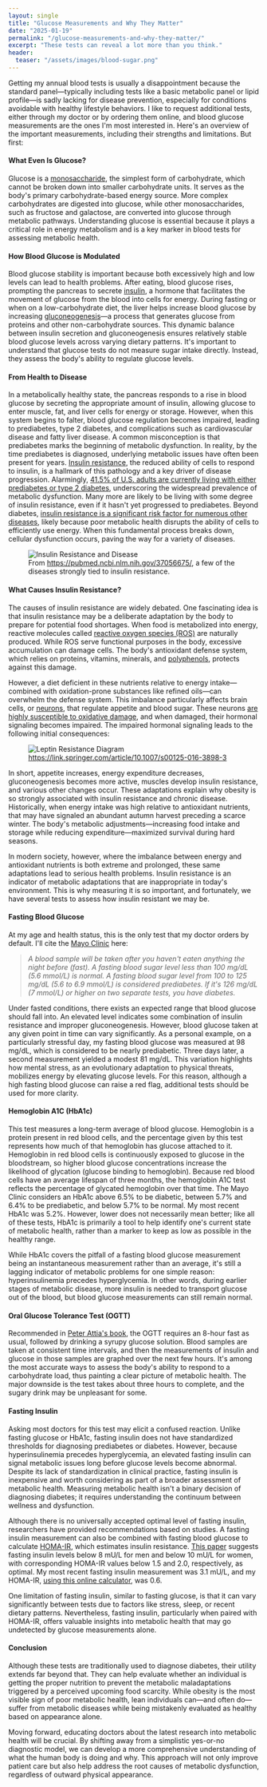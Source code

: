 ```yaml
---
layout: single
title: "Glucose Measurements and Why They Matter"
date: "2025-01-19"
permalink: "/glucose-measurements-and-why-they-matter/"
excerpt: "These tests can reveal a lot more than you think."
header:
  teaser: "/assets/images/blood-sugar.png"
---
```


Getting my annual blood tests is usually a disappointment because the standard panel—typically including tests like a basic metabolic panel or lipid profile—is sadly lacking for disease prevention, especially for conditions avoidable with healthy lifestyle behaviors. I like to request additional tests, either through my doctor or by ordering them online, and blood glucose measurements are the ones I'm most interested in. Here's an overview of the important measurements, including their strengths and limitations. But first:

#### What Even Is Glucose?

Glucose is a [monosaccharide](https://en.wikipedia.org/wiki/Monosaccharide), the simplest form of carbohydrate, which cannot be broken down into smaller carbohydrate units. It serves as the body's primary carbohydrate-based energy source. More complex carbohydrates are digested into glucose, while other monosaccharides, such as fructose and galactose, are converted into glucose through metabolic pathways. Understanding glucose is essential because it plays a critical role in energy metabolism and is a key marker in blood tests for assessing metabolic health.

#### How Blood Glucose is Modulated

Blood glucose stability is important because both excessively high and low levels can lead to health problems. After eating, blood glucose rises, prompting the pancreas to secrete [insulin](https://en.wikipedia.org/wiki/Insulin), a hormone that facilitates the movement of glucose from the blood into cells for energy. During fasting or when on a low-carbohydrate diet, the liver helps increase blood glucose by increasing [gluconeogenesis](https://en.wikipedia.org/wiki/Gluconeogenesis)—a process that generates glucose from proteins and other non-carbohydrate sources. This dynamic balance between insulin secretion and gluconeogenesis ensures relatively stable blood glucose levels across varying dietary patterns. It's important to understand that glucose tests do not measure sugar intake directly. Instead, they assess the body's ability to regulate glucose levels.

#### From Health to Disease

In a metabolically healthy state, the pancreas responds to a rise in blood glucose by secreting the appropriate amount of insulin, allowing glucose to enter muscle, fat, and liver cells for energy or storage. However, when this system begins to falter, blood glucose regulation becomes impaired, leading to prediabetes, type 2 diabetes, and complications such as cardiovascular disease and fatty liver disease. A common misconception is that prediabetes marks the beginning of metabolic dysfunction. In reality, by the time prediabetes is diagnosed, underlying metabolic issues have often been present for years. [Insulin resistance](https://en.wikipedia.org/wiki/Insulin_resistance), the reduced ability of cells to respond to insulin, is a hallmark of this pathology and a key driver of disease progression. Alarmingly, [41.5% of U.S. adults are currently living with either prediabetes or type 2 diabetes](https://www.niddk.nih.gov/health-information/health-statistics/diabetes-statistics), underscoring the widespread prevalence of metabolic dysfunction. Many more are likely to be living with some degree of insulin resistance, even if it hasn't yet progressed to prediabetes. Beyond diabetes, [insulin resistance is a significant risk factor for numerous other diseases](https://pubmed.ncbi.nlm.nih.gov/37056675/), likely because poor metabolic health disrupts the ability of cells to efficiently use energy. When this fundamental process breaks down, cellular dysfunction occurs, paving the way for a variety of diseases.

<figure>
    <img src="/assets/images/insulin-resistance-diseases.jpg"
         alt="Insulin Resistance and Disease">
    <figcaption>From <a href="https://pubmed.ncbi.nlm.nih.gov/37056675/">https://pubmed.ncbi.nlm.nih.gov/37056675/</a>, a few of the diseases strongly tied to insulin resistance.</figcaption>
</figure>

#### What Causes Insulin Resistance?

The causes of insulin resistance are widely debated. One fascinating idea is that insulin resistance may be a deliberate adaptation by the body to prepare for potential food shortages. When food is metabolized into energy, reactive molecules called [reactive oxygen species (ROS)](https://en.wikipedia.org/wiki/Reactive_oxygen_species) are naturally produced. While ROS serve functional purposes in the body, excessive accumulation can damage cells. The body's antioxidant defense system, which relies on proteins, vitamins, minerals, and [polyphenols](https://en.wikipedia.org/wiki/Polyphenol), protects against this damage.

However, a diet deficient in these nutrients relative to energy intake—combined with oxidation-prone substances like refined oils—can overwhelm the defense system. This imbalance particularly affects brain cells, or [neurons](https://en.wikipedia.org/wiki/Neuron), that regulate appetite and blood sugar. These neurons [are highly susceptible to oxidative damage](https://www.ncbi.nlm.nih.gov/pmc/articles/PMC7603161/), and when damaged, their hormonal signaling becomes impaired. The impaired hormonal signaling leads to the following initial consequences:

<figure>
    <img src="/assets/images/leptin+resistance+diagram.png"
         alt="Leptin Resistance Diagram">
    <figcaption><a href="https://link.springer.com/article/10.1007/s00125-016-3898-3">https://link.springer.com/article/10.1007/s00125-016-3898-3</a></figcaption>
</figure>

In short, appetite increases, energy expenditure decreases, gluconeogenesis becomes more active, muscles develop insulin resistance, and various other changes occur. These adaptations explain why obesity is so strongly associated with insulin resistance and chronic disease. Historically, when energy intake was high relative to antioxidant nutrients, that may have signaled an abundant autumn harvest preceding a scarce winter. The body's metabolic adjustments—increasing food intake and storage while reducing expenditure—maximized survival during hard seasons.

In modern society, however, where the imbalance between energy and antioxidant nutrients is both extreme and prolonged, these same adaptations lead to serious health problems. Insulin resistance is an indicator of metabolic adaptations that are inappropriate in today's environment. This is why measuring it is so important, and fortunately, we have several tests to assess how insulin resistant we may be.

#### Fasting Blood Glucose

At my age and health status, this is the only test that my doctor orders by default. I'll cite the [Mayo Clinic](https://www.mayoclinic.org/diseases-conditions/diabetes/diagnosis-treatment/drc-20371451) here:

> _A blood sample will be taken after you haven't eaten anything the night before (fast). A fasting blood sugar level less than 100 mg/dL (5.6 mmol/L) is normal. A fasting blood sugar level from 100 to 125 mg/dL (5.6 to 6.9 mmol/L) is considered prediabetes. If it's 126 mg/dL (7 mmol/L) or higher on two separate tests, you have diabetes._

Under fasted conditions, there exists an expected range that blood glucose should fall into. An elevated level indicates some combination of insulin resistance and improper gluconeogenesis. However, blood glucose taken at any given point in time can vary significantly. As a personal example, on a particularly stressful day, my fasting blood glucose was measured at 98 mg/dL, which is considered to be nearly prediabetic. Three days later, a second measurement yielded a modest 81 mg/dL. This variation highlights how mental stress, as an evolutionary adaptation to physical threats, mobilizes energy by elevating glucose levels. For this reason, although a high fasting blood glucose can raise a red flag, additional tests should be used for more clarity.

#### Hemoglobin A1C (HbA1c)

This test measures a long-term average of blood glucose. Hemoglobin is a protein present in red blood cells, and the percentage given by this test represents how much of that hemoglobin has glucose attached to it. Hemoglobin in red blood cells is continuously exposed to glucose in the bloodstream, so higher blood glucose concentrations increase the likelihood of glycation (glucose binding to hemoglobin). Because red blood cells have an average lifespan of three months, the hemoglobin A1C test reflects the percentage of glycated hemoglobin over that time. The Mayo Clinic considers an HbA1c above 6.5% to be diabetic, between 5.7% and 6.4% to be prediabetic, and below 5.7% to be normal. My most recent HbA1c was 5.2%. However, lower does not necessarily mean better; like all of these tests, HbA1c is primarily a tool to help identify one's current state of metabolic health, rather than a marker to keep as low as possible in the healthy range.

While HbA1c covers the pitfall of a fasting blood glucose measurement being an instantaneous measurement rather than an average, it's still a lagging indicator of metabolic problems for one simple reason: hyperinsulinemia precedes hyperglycemia. In other words, during earlier stages of metabolic disease, more insulin is needed to transport glucose out of the blood, but blood glucose measurements can still remain normal.

#### Oral Glucose Tolerance Test (OGTT)

Recommended in [Peter Attia's book](https://peterattiamd.com/outlive/), the OGTT requires an 8-hour fast as usual, followed by drinking a syrupy glucose solution. Blood samples are taken at consistent time intervals, and then the measurements of insulin and glucose in those samples are graphed over the next few hours. It's among the most accurate ways to assess the body's ability to respond to a carbohydrate load, thus painting a clear picture of metabolic health. The major downside is the test takes about three hours to complete, and the sugary drink may be unpleasant for some.

#### Fasting Insulin

Asking most doctors for this test may elicit a confused reaction. Unlike fasting glucose or HbA1c, fasting insulin does not have standardized thresholds for diagnosing prediabetes or diabetes. However, because hyperinsulinemia precedes hyperglycemia, an elevated fasting insulin can signal metabolic issues long before glucose levels become abnormal. Despite its lack of standardization in clinical practice, fasting insulin is inexpensive and worth considering as part of a broader assessment of metabolic health. Measuring metabolic health isn't a binary decision of diagnosing diabetes; it requires understanding the continuum between wellness and dysfunction.

Although there is no universally accepted optimal level of fasting insulin, researchers have provided recommendations based on studies. A fasting insulin measurement can also be combined with fasting blood glucose to calculate [HOMA-IR](https://pmc.ncbi.nlm.nih.gov/articles/PMC10652621/), which estimates insulin resistance. [This paper](https://pmc.ncbi.nlm.nih.gov/articles/PMC9500149/) suggests fasting insulin levels below 8 mU/L for men and below 10 mU/L for women, with corresponding HOMA-IR values below 1.5 and 2.0, respectively, as optimal. My most recent fasting insulin measurement was 3.1 mU/L, and my HOMA-IR, [using this online calculator](https://www.mdcalc.com/calc/3120/homa-ir-homeostatic-model-assessment-insulin-resistance), was 0.6.

One limitation of fasting insulin, similar to fasting glucose, is that it can vary significantly between tests due to factors like stress, sleep, or recent dietary patterns. Nevertheless, fasting insulin, particularly when paired with HOMA-IR, offers valuable insights into metabolic health that may go undetected by glucose measurements alone.

#### Conclusion

Although these tests are traditionally used to diagnose diabetes, their utility extends far beyond that. They can help evaluate whether an individual is getting the proper nutrition to prevent the metabolic maladaptations triggered by a perceived upcoming food scarcity. While obesity is the most visible sign of poor metabolic health, lean individuals can—and often do—suffer from metabolic diseases while being mistakenly evaluated as healthy based on appearance alone.

Moving forward, educating doctors about the latest research into metabolic health will be crucial. By shifting away from a simplistic yes-or-no diagnostic model, we can develop a more comprehensive understanding of what the human body is doing and why. This approach will not only improve patient care but also help address the root causes of metabolic dysfunction, regardless of outward physical appearance.
